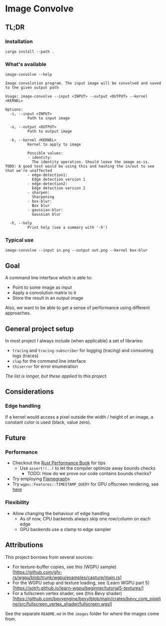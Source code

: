 # Image Convolve

## TL;DR 

### Installation

```norust
cargo install --path .
```

### What's available

```norust
image-convolve --help

Image convolution program. The input image will be convolved and saved to the given output path

Usage: image-convolve --input <INPUT> --output <OUTPUT> --kernel <KERNEL>

Options:
  -i, --input <INPUT>
          Path to input image

  -o, --output <OUTPUT>
          Path to output image

  -k, --kernel <KERNEL>
          Kernel to apply to image

          Possible values:
          - identity:
            The identity operation. Should leave the image as-is. TODO: A good test would be using this and hashing the in/out to see that we're unaffected
          - edge-detection1:
            Edge detection version 1
          - edge-detection2:
            Edge detection version 2
          - sharpen:
            Sharpening
          - box-blur:
            Box blur
          - gaussian-blur:
            Gaussian blur

  -h, --help
          Print help (see a summary with '-h')
```

### Typical use

```norust
image-convolve --input in.png --output out.png --kernel box-blur
```

## Goal

A command line interface which is able to: 

* Point to some image as input
* Apply a convolution matrix to it
* Store the result in an output image

Also, we want to be able to get a sense of performance using
different approaches.


## General project setup

In most project I always include (when applicable) a set of libraries:

* `tracing` and `tracing-subscriber` for logging (tracing) and consuming logs (traces)
* `clap` for the command line interface
* `thiserror` for error enumeration

_The list is longer, but these applied to this project._

## Considerations

### Edge handling

If a kernel would access a pixel outside the width / height of an image,
a constant color is used (black, value zero).

## Future

### Performance

* Checkout the [Rust Performance Book](https://nnethercote.github.io/perf-book/) for tips
  * Use `assert!(..)` to let the compiler optimize away bounds checks 
    * TODO: How do we prove our code contains bounds checks?
* Try employing [Flamegraph](https://github.com/jonhoo/inferno)s 
* Try `wgpu::Features::TIMESTAMP_QUERY` for GPU offscreen rendering, see [here](https://github.com/gfx-rs/wgpu/blob/3563849585ad6f3ea65b6c9be294e9190555eed3/wgpu/examples/mipmap/main.rs#LL203C9-L203C40)


### Flexibility

* Allow changing the behaviour of edge handling
  * As of now, CPU backends always skip one row/column on each edge
  * GPU backends use a clamp to edge sampler

## Attributions

This project borrows from several sources:

* For texture-buffer copies, see this (WGPU sample)[https://github.com/gfx-rs/wgpu/blob/trunk/wgpu/examples/capture/main.rs]
* For the WGPU setup and texture loading, see (Learn WGPU part 5)[https://sotrh.github.io/learn-wgpu/beginner/tutorial5-textures/]
* For a fullscreen vertex shader, see (this Bevy shader)[https://github.com/bevyengine/bevy/blob/main/crates/bevy_core_pipeline/src/fullscreen_vertex_shader/fullscreen.wgsl]

See the separate `README.md` in the `images` folder for where the images come from.
